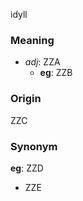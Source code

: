 idyll
### Meaning
+ _adj_: ZZA
    + __eg__: ZZB

### Origin

ZZC

### Synonym

__eg__: ZZD

+ ZZE


